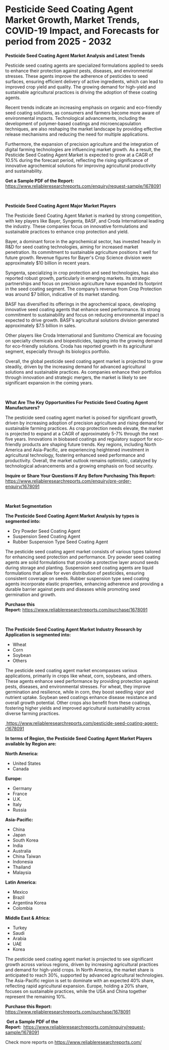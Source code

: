 <p><h1>Pesticide Seed Coating Agent Market Growth, Market Trends, COVID-19 Impact, and Forecasts for period from 2025 - 2032</h1></p><p><strong>Pesticide Seed Coating Agent Market Analysis and Latest Trends</strong></p>
<p><p>Pesticide seed coating agents are specialized formulations applied to seeds to enhance their protection against pests, diseases, and environmental stresses. These agents improve the adherence of pesticides to seed surfaces, ensuring efficient delivery of active ingredients, which can lead to improved crop yield and quality. The growing demand for high-yield and sustainable agricultural practices is driving the adoption of these coating agents. </p><p>Recent trends indicate an increasing emphasis on organic and eco-friendly seed coating solutions, as consumers and farmers become more aware of environmental impacts. Technological advancements, including the development of polymer-based coatings and microencapsulation techniques, are also reshaping the market landscape by providing effective release mechanisms and reducing the need for multiple applications.</p><p>Furthermore, the expansion of precision agriculture and the integration of digital farming technologies are influencing market growth. As a result, the Pesticide Seed Coating Agent Market is expected to grow at a CAGR of 10.5% during the forecast period, reflecting the rising significance of innovative agrochemical solutions for improving agricultural productivity and sustainability.</p></p>
<p><strong>Get a Sample PDF of the Report:&nbsp;</strong> <a href="https://www.reliableresearchreports.com/enquiry/request-sample/1678091?utm_campaign=3322&utm_medium=2&utm_source=Github&utm_content=ia&utm_term=25032025&utm_id=pesticide-seed-coating-agent">https://www.reliableresearchreports.com/enquiry/request-sample/1678091</a></p>
<p>&nbsp;</p>
<p><strong>Pesticide Seed Coating Agent Major Market Players</strong></p>
<p><p>The Pesticide Seed Coating Agent Market is marked by strong competition, with key players like Bayer, Syngenta, BASF, and Croda International leading the industry. These companies focus on innovative formulations and sustainable practices to enhance crop protection and yield.</p><p>Bayer, a dominant force in the agrochemical sector, has invested heavily in R&D for seed coating technologies, aiming for increased market penetration. Its commitment to sustainable agriculture positions it well for future growth. Revenue figures for Bayer's Crop Science division were approximately $10 billion in recent years.</p><p>Syngenta, specializing in crop protection and seed technologies, has also reported robust growth, particularly in emerging markets. Its strategic partnerships and focus on precision agriculture have expanded its footprint in the seed coating segment. The company’s revenue from Crop Protection was around $7 billion, indicative of its market standing.</p><p>BASF has diversified its offerings in the agrochemical space, developing innovative seed coating agents that enhance seed performance. Its strong commitment to sustainability and focus on reducing environmental impact is expected to drive growth. BASF’s agricultural solutions division generated approximately $7.5 billion in sales.</p><p>Other players like Croda International and Sumitomo Chemical are focusing on specialty chemicals and biopesticides, tapping into the growing demand for eco-friendly solutions. Croda has reported growth in its agricultural segment, especially through its biologics portfolio.</p><p>Overall, the global pesticide seed coating agent market is projected to grow steadily, driven by the increasing demand for advanced agricultural solutions and sustainable practices. As companies enhance their portfolios through innovation and strategic mergers, the market is likely to see significant expansion in the coming years.</p></p>
<p>&nbsp;</p>
<p><strong>What Are The Key Opportunities For Pesticide Seed Coating Agent Manufacturers?</strong></p>
<p><p>The pesticide seed coating agent market is poised for significant growth, driven by increasing adoption of precision agriculture and rising demand for sustainable farming practices. As crop protection needs elevate, the market is projected to expand at a CAGR of approximately 5-7% through the next five years. Innovations in biobased coatings and regulatory support for eco-friendly products are shaping future trends. Key regions, including North America and Asia-Pacific, are experiencing heightened investment in agricultural technology, fostering enhanced seed performance and productivity. Overall, the market outlook remains optimistic, catalyzed by technological advancements and a growing emphasis on food security.</p></p>
<p><strong>Inquire or Share Your Questions If Any Before Purchasing This Report:</strong> <a href="https://www.reliableresearchreports.com/enquiry/pre-order-enquiry/1678091?utm_campaign=3322&utm_medium=2&utm_source=Github&utm_content=ia&utm_term=25032025&utm_id=pesticide-seed-coating-agent">https://www.reliableresearchreports.com/enquiry/pre-order-enquiry/1678091</a></p>
<p>&nbsp;</p>
<p><strong>Market Segmentation</strong></p>
<p><strong>The Pesticide Seed Coating Agent Market Analysis by types is segmented into:</strong></p>
<p><ul><li>Dry Powder Seed Coating Agent</li><li>Suspension Seed Coating Agent</li><li>Rubber Suspension Type Seed Coating Agent</li></ul></p>
<p><p>The pesticide seed coating agent market consists of various types tailored for enhancing seed protection and performance. Dry powder seed coating agents are solid formulations that provide a protective layer around seeds during storage and planting. Suspension seed coating agents are liquid formulations that allow for even distribution of pesticides, ensuring consistent coverage on seeds. Rubber suspension type seed coating agents incorporate elastic properties, enhancing adherence and providing a durable barrier against pests and diseases while promoting seed germination and growth.</p></p>
<p><strong>Purchase this Report:&nbsp;</strong><a href="https://www.reliableresearchreports.com/purchase/1678091?utm_campaign=3322&utm_medium=2&utm_source=Github&utm_content=ia&utm_term=25032025&utm_id=pesticide-seed-coating-agent">https://www.reliableresearchreports.com/purchase/1678091</a></p>
<p>&nbsp;</p>
<p><strong>The Pesticide Seed Coating Agent Market Industry Research by Application is segmented into:</strong></p>
<p><ul><li>Wheat</li><li>Corn</li><li>Soybean</li><li>Others</li></ul></p>
<p><p>The pesticide seed coating agent market encompasses various applications, primarily in crops like wheat, corn, soybeans, and others. These agents enhance seed performance by providing protection against pests, diseases, and environmental stresses. For wheat, they improve germination and resilience, while in corn, they boost seedling vigor and nutrient uptake. Soybean seed coatings enhance disease resistance and overall growth potential. Other crops also benefit from these coatings, fostering higher yields and improved agricultural sustainability across diverse farming practices.</p></p>
<p><a href="https://www.reliableresearchreports.com/pesticide-seed-coating-agent-r1678091?utm_campaign=3322&utm_medium=2&utm_source=Github&utm_content=ia&utm_term=25032025&utm_id=pesticide-seed-coating-agent">&nbsp;https://www.reliableresearchreports.com/pesticide-seed-coating-agent-r1678091</a></p>
<p><strong>In terms of Region, the Pesticide Seed Coating Agent Market Players available by Region are:</strong></p>
<p>
    <p> <strong> North America: </strong>
        <ul>
            <li>United States</li>
            <li>Canada</li>
        </ul>
        </p> 
    <p> <strong> Europe: </strong>
        <ul>
            <li>Germany</li>
            <li>France</li>
            <li>U.K.</li>
            <li>Italy</li>
            <li>Russia</li>
        </ul>
        </p> 
    <p> <strong> Asia-Pacific: </strong>
        <ul>
            <li>China</li>
            <li>Japan</li>
            <li>South Korea</li>
            <li>India</li>
            <li>Australia</li>
            <li>China Taiwan</li>
            <li>Indonesia</li>
            <li>Thailand</li>
            <li>Malaysia</li>
        </ul>
        </p> 
    <p> <strong> Latin America: </strong>
        <ul>
            <li>Mexico</li>
            <li>Brazil</li>
            <li>Argentina Korea</li>
            <li>Colombia</li>
        </ul>
        </p> 
    <p> <strong> Middle East & Africa: </strong>
        <ul>
            <li>Turkey</li>
            <li>Saudi</li>
            <li>Arabia</li>
            <li>UAE</li>
            <li>Korea</li>
        </ul>
    </p>
    </p>
<p><p>The pesticide seed coating agent market is projected to see significant growth across various regions, driven by increasing agricultural practices and demand for high-yield crops. In North America, the market share is anticipated to reach 30%, supported by advanced agricultural technologies. The Asia-Pacific region is set to dominate with an expected 40% share, reflecting rapid agricultural expansion. Europe, holding a 20% share, focuses on sustainable practices, while the USA and China together represent the remaining 10%.</p></p>
<p><strong>Purchase this Report: </strong><a href="https://www.reliableresearchreports.com/purchase/1678091?utm_campaign=3322&utm_medium=2&utm_source=Github&utm_content=ia&utm_term=25032025&utm_id=pesticide-seed-coating-agent">https://www.reliableresearchreports.com/purchase/1678091</a></p>
<p>&nbsp;<strong>Get a Sample PDF of the Report:&nbsp;&nbsp;</strong><a href="https://www.reliableresearchreports.com/enquiry/request-sample/1678091?utm_campaign=3322&utm_medium=2&utm_source=Github&utm_content=ia&utm_term=25032025&utm_id=pesticide-seed-coating-agent">https://www.reliableresearchreports.com/enquiry/request-sample/1678091</a></p>
<p><strong></strong></p>
<p>Check more reports on <a href="https://www.reliableresearchreports.com/?utm_campaign=3322&utm_medium=2&utm_source=Github&utm_content=ia&utm_term=25032025&utm_id=pesticide-seed-coating-agent">https://www.reliableresearchreports.com/</a></p>